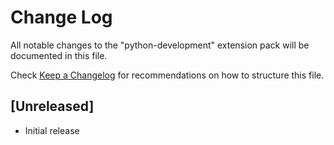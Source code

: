 # Change Log

All notable changes to the "python-development" extension pack will be documented in this file.

Check [Keep a Changelog](http://keepachangelog.com/) for recommendations on how to structure this file.

## [Unreleased]

- Initial release
